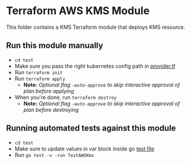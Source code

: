# Terraform AWS KMS Module

This folder contains a KMS Terraform module that deploys KMS resource.

## Run this module manually

- `cd test`
- Make sure you pass the right kubernetes config path in [provider.tf](test/providers.tf)
- Run `terraform init`
- Run `terraform apply`
  - **Note:** _Optional flag `-auto-approve` to skip interactive approval of plan before applying_
- When you're done, run `terraform destroy`
  - **Note:** _Optional flag `-auto-approve` to skip interactive approval of plan before destroying_

## Running automated tests against this module

- `cd test`
- Make sure to update values in var block inside go [test file](test/log_collector_test.go)
- Run `go test -v -run TestAWSKms`
